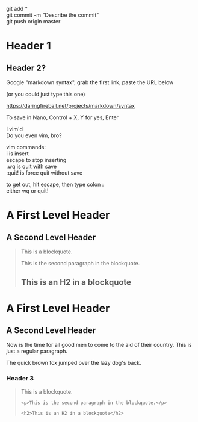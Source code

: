 git add *  
git commit -m "Describe the commit"  
git push origin master   

# Header 1

## Header 2?

Google "markdown syntax", grab the first link, paste the URL below

(or you could just type this one)

https://daringfireball.net/projects/markdown/syntax

To save in Nano, Control + X, Y for yes, Enter

I vim'd  
Do you even vim, bro?

vim commands:  
i is insert  
escape to stop inserting  
:wq is quit with save  
:quit! is force quit without save  

to get out, hit escape, then type colon :  
either wq or quit!  

A First Level Header
====================

A Second Level Header
---------------------


> This is a blockquote.
> 
> This is the second paragraph in the blockquote.
>
> ## This is an H2 in a blockquote

<h1>A First Level Header</h1>

<h2>A Second Level Header</h2>

<p>Now is the time for all good men to come to
the aid of their country. This is just a
regular paragraph.</p>

<p>The quick brown fox jumped over the lazy
dog's back.</p>

<h3>Header 3</h3>

<blockquote>
    <p>This is a blockquote.</p>

    <p>This is the second paragraph in the blockquote.</p>

    <h2>This is an H2 in a blockquote</h2>
</blockquote>


